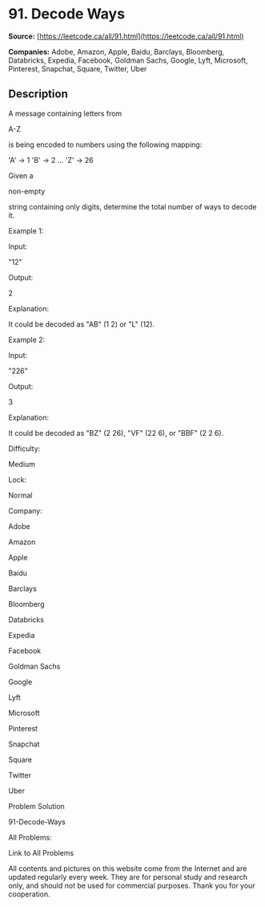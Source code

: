 # 91. Decode Ways

**Source:** [https://leetcode.ca/all/91.html](https://leetcode.ca/all/91.html)

**Companies:** Adobe, Amazon, Apple, Baidu, Barclays, Bloomberg, Databricks, Expedia, Facebook, Goldman Sachs, Google, Lyft, Microsoft, Pinterest, Snapchat, Square, Twitter, Uber

## Description

A message containing letters from

A-Z

is being encoded to numbers using the
        following mapping:

'A' -> 1
'B' -> 2
...
'Z' -> 26

Given a

non-empty

string containing only digits, determine the total number
        of ways to decode it.

Example 1:

Input:

"12"

Output:

2

Explanation:

It could be decoded as "AB" (1 2) or "L" (12).

Example 2:

Input:

"226"

Output:

3

Explanation:

It could be decoded as "BZ" (2 26), "VF" (22 6), or "BBF" (2 2 6).

Difficulty:

Medium

Lock:

Normal

Company:

Adobe

Amazon

Apple

Baidu

Barclays

Bloomberg

Databricks

Expedia

Facebook

Goldman Sachs

Google

Lyft

Microsoft

Pinterest

Snapchat

Square

Twitter

Uber

Problem Solution

91-Decode-Ways

All Problems:

Link to All Problems

All contents and pictures on this website come from the Internet and are updated regularly every week. They are for personal study and research only, and should not be used for commercial purposes. Thank you for your cooperation.


